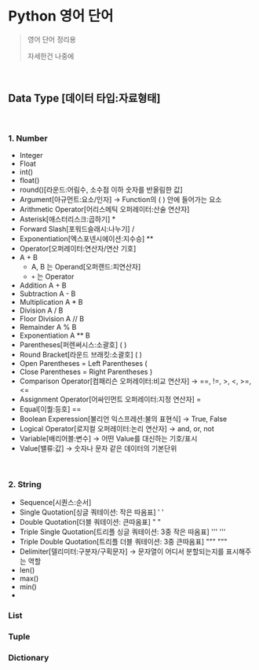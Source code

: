 # Python 영어 단어

> 영어 단어 정리용
>
> 자세한건 나중에



<br/>

## Data Type [데이터 타입:자료형태]

<br/>

### 1. Number

- Integer
- Float
- int()
- float()
- round()[라운드:어림수, 소수점 이하 숫자를 반올림한 값]
- Argument[아규먼트:요소/인자]  -> Function의 ( ) 안에 들어가는 요소
- Arithmetic Operator[어리스메틱 오퍼레이터:산술 연산자]
- Asterisk[애스터리스크:곱하기]  *
- Forward Slash[포워드슬래시:나누기]  /
- Exponentiation[엑스포넨시에이션:지수승]  **
- Operator[오퍼레이터:연산자/연산 기호]
- A + B
  - A, B 는 Operand[오퍼랜드:피연산자]
  - `+` 는 Operator
- Addition  A + B
- Subtraction  A - B
- Multiplication  A * B
- Division  A / B
- Floor Division  A // B
- Remainder  A % B
- Exponentiation  A ** B
- Parentheses[퍼렌써시스:소괄호]  ( )
- Round Bracket[라운드 브래킷:소괄호]  ( )
- Open Parentheses = Left Parentheses  ( 
- Close Parentheses = Right Parentheses  )
- Comparison Operator[컴패리슨 오퍼레이터:비교 연산자]  -> ==, !=, >, <, >=, <= 
- Assignment Operator[어싸인먼트 오퍼레이터:지정 연산자]  =
- Equal[이퀄:등호]  ==
- Boolean Experession[불리언 익스프레션:불의 표현식]  -> True, False
- Logical Operator[로지컬 오퍼레이터:논리 연산자]  -> and, or, not
- Variable[배리어블:변수]  -> 어떤 Value를 대신하는 기호/표시
- Value[밸류:값]  -> 숫자나 문자 같은 데이터의 기본단위

<br/>

### 2. String

- Sequence[시퀀스:순서]
- Single Quotation[싱글 쿼테이션: 작은 따옴표]  ' '
- Double Quotation[더블 쿼테이션: 큰따옴표]  " "
- Triple Single Quotation[트리플 싱글 쿼테이션: 3중 작은 따옴표]  ''' '''
- Triple Double Quotation[트리플 더블 쿼테이션: 3중 큰따옴표]   """ """
- Delimiter[델리미터:구분자/구획문자]  -> 문자열이 어디서 분할되는지를 표시해주는 역할
- len()
- max()
- min()
- 





### List



### Tuple



### Dictionary

